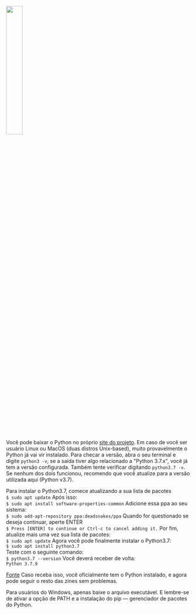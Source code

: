 <img width="30%" src="https://i.imgur.com/VATToY0.png">

Você pode baixar o Python no próprio [site do projeto](https://www.python.org/downloads/). Em caso de você ser usuário Linux ou MacOS (duas distros Unix-based), muito provavelmente o Python já vai vir instalado. 
Para checar a versão, abra o seu terminal e digite `python3 -v`, se a saída tiver algo relacionado a "Python 3.7.x", você já tem a versão configurada. Também tente verificar digitando `python3.7 -v`.
Se nenhum dos dois funcionou, recomendo que você atualize para a versão utilizada aqui (Python v3.7).

Para instalar o Python3.7, comece atualizando a sua lista de pacotes<br>
`$ sudo apt update`
Após isso:<br>
`$ sudo apt install software-properties-common`
Adicione essa ppa ao seu sistema:<br>
`$ sudo add-apt-repository ppa:deadsnakes/ppa`
Quando for questionado se deseja continuar, aperte ENTER<br>
`$ Press [ENTER] to continue or Ctrl-c to cancel adding it.`
Por fim, atualize mais uma vez sua lista de pacotes:<br>
`$ sudo apt update`
Agora você pode finalmente instalar o Python3.7:<br>
`$ sudo apt install python3.7`
<br>
Teste com o seguinte comando:<br>
`$ python3.7 --version`
Você deverá receber de volta:<br>
`Python 3.7.9`
<br>

[Fonte](https://linuxize.com/post/how-to-install-python-3-7-on-ubuntu-18-04/)
Caso receba isso, você oficialmente tem o Python instalado, e agora pode seguir o resto das zines sem problemas.

Para usuários do Windows, apenas baixe o arquivo executável. E lembre-se de ativar a opção de PATH e a instalação do pip — gerenciador de pacotes do Python.


